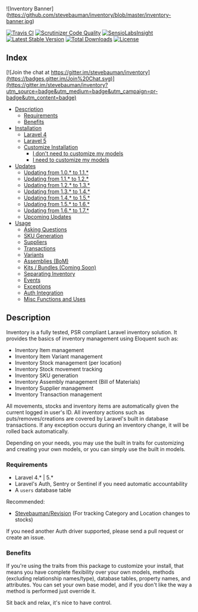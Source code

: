 ![Inventory Banner]
(https://github.com/stevebauman/inventory/blob/master/inventory-banner.jpg)

[![Travis CI](https://img.shields.io/travis/stevebauman/inventory/v1.7.5.svg?style=flat-square)](https://travis-ci.org/stevebauman/inventory)
[![Scrutinizer Code Quality](https://img.shields.io/scrutinizer/g/stevebauman/inventory.svg?style=flat-square)](https://scrutinizer-ci.com/g/stevebauman/inventory/?branch=master)
[![SensioLabsInsight](https://img.shields.io/sensiolabs/i/69e0abf0-cd74-4d4d-b40c-e943c4a7eea9.svg?style=flat-square)](https://insight.sensiolabs.com/projects/69e0abf0-cd74-4d4d-b40c-e943c4a7eea9)
[![Latest Stable Version](https://img.shields.io/packagist/v/stevebauman/inventory.svg?style=flat-square)](https://packagist.org/packages/stevebauman/inventory)
[![Total Downloads](https://img.shields.io/packagist/dt/stevebauman/inventory.svg?style=flat-square)](https://packagist.org/packages/stevebauman/inventory)
[![License](https://img.shields.io/packagist/l/stevebauman/inventory.svg?style=flat-square)](https://packagist.org/packages/stevebauman/inventory)

## Index

[![Join the chat at https://gitter.im/stevebauman/inventory](https://badges.gitter.im/Join%20Chat.svg)](https://gitter.im/stevebauman/inventory?utm_source=badge&utm_medium=badge&utm_campaign=pr-badge&utm_content=badge)

<ul>
    <li>
        <a href="#description">Description</a>
        <ul>
            <li><a href="#requirements">Requirements</a></li>
            <li><a href="#benefits">Benefits</a></li>
        </ul>
    </li>
    <li>
        <a href="docs/INSTALLATION.md">Installation</a>
        <ul>
            <li><a href="docs/INSTALLATION.md#installation-laravel-4">Laravel 4</a></li>
            <li><a href="docs/INSTALLATION.md#installation-laravel-5">Laravel 5</a></li>
            <li>
                <a href="docs/INSTALLATION.md#customize-installation">Customize Installation</a>
                <ul>
                    <li><a href="docs/INSTALLATION.md#i-dont-need-to-customize-my-models">I don't need to customize my models</a></li>
                    <li><a href="docs/INSTALLATION.md#i-want-to-customize-my-models">I need to customize my models</a></li>
                </ul>
            </li>
        </ul>
    </li>
    <li>
        <a href="docs/UPDATES.md">Updates</a>
        <ul>
            <li><a href="docs/UPDATES.md#updating-from-10-to-11">Updating from 1.0.* to 1.1.*</a></li>
            <li><a href="docs/UPDATES.md#updating-from-11-to-12">Updating from 1.1.* to 1.2.*</a></li>
            <li><a href="docs/UPDATES.md#updating-from-12-to-13">Updating from 1.2.* to 1.3.*</a></li>
            <li><a href="docs/UPDATES.md#updating-from-13-to-14">Updating from 1.3.* to 1.4.*</a></li>
            <li><a href="docs/UPDATES.md#updating-from-14-to-15">Updating from 1.4.* to 1.5.*</a></li>
            <li><a href="docs/UPDATES.md#updating-from-15-to-16">Updating from 1.5.* to 1.6.*</a></li>
            <li><a href="docs/UPDATES.md#updating-from-16-to-17">Updating from 1.6.* to 1.7.*</a></li>
            <li><a href="docs/UPDATES.md#upcoming-updates">Upcoming Updates</a></li>
        </ul>
    </li>
    <li>
        <a href="docs/USAGE.md">Usage</a>
        <ul>
            <li><a href="docs/USAGE.md#asking-questions">Asking Questions</a></li>
            <li><a href="docs/USAGE.md#sku-generation">SKU Generation</a></li>
            <li><a href="docs/USAGE.md#suppliers">Suppliers</a></li>
            <li><a href="docs/TRANSACTIONS.md">Transactions</a></li>
            <li><a href="docs/VARIANTS.md">Variants</a></li>
            <li><a href="docs/ASSEMBLIES.md">Assemblies (BoM)</a></li>
            <li><a href="docs/KITS.md">Kits / Bundles (Coming Soon)</a></li>
            <li><a href="docs/SEPARATING-INVENTORY.md">Separating Inventory</a></li>
            <li><a href="docs/EVENTS.md">Events</a></li>
            <li><a href="docs/USAGE.md#exceptions">Exceptions</a></li>
            <li><a href="docs/USAGE.md#auth-integration">Auth Integration</a></li>
            <li><a href="docs/USAGE.md#misc-functions-and-uses">Misc Functions and Uses</a></li>
        </ul>
    </li>
</ul>

## Description

Inventory is a fully tested, PSR compliant Laravel inventory solution. It provides the basics of inventory management using Eloquent such as:

- Inventory Item management
- Inventory Item Variant management
- Inventory Stock management (per location)
- Inventory Stock movement tracking
- Inventory SKU generation
- Inventory Assembly management (Bill of Materials)
- Inventory Supplier management
- Inventory Transaction management

All movements, stocks and inventory items are automatically given the current logged in user's ID. All inventory actions
such as puts/removes/creations are covered by Laravel's built in database transactions. If any exception occurs
during an inventory change, it will be rolled back automatically.

Depending on your needs, you may use the built in traits for customizing and creating your own models, or
you can simply use the built in models.

### Requirements

- Laravel 4.* | 5.*
- Laravel's Auth, Sentry or Sentinel if you need automatic accountability
- A `users` database table

Recommended:

- [Stevebauman/Revision](http://www.github.com/stevebauman/revision) (For tracking Category and Location changes to stocks)

If you need another Auth driver supported, please send a pull request or create an issue.

### Benefits

If you're using the traits from this package to customize your install, that means you have complete flexibility over your own
models, methods (excluding relationship names/type), database tables, property names, and attributes. You can set your
own base model, and if you don't like the way a method is performed just override it.

Sit back and relax, it's nice to have control.
